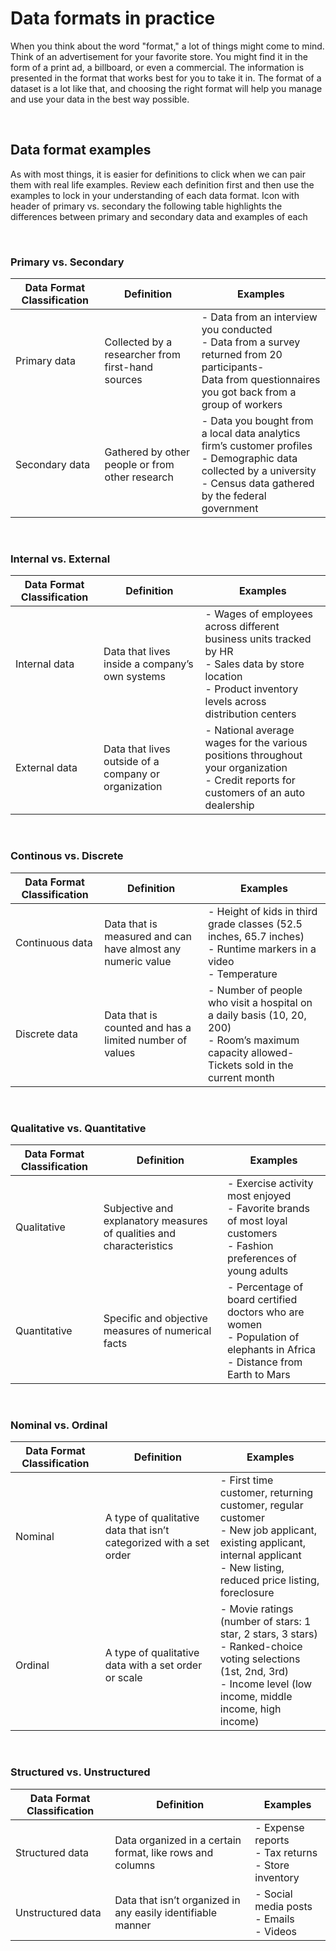 # Data formats in practice

When you think about the word "format," a lot of things might come to mind. Think of an advertisement for your favorite store. You might find it in the form of a print ad, a billboard, or even a commercial. The information is presented in the format that works best for you to take it in. The format of a dataset is a lot like that, and choosing the right format will help you manage and use your data in the best way possible.

&nbsp;

## Data format examples

As with most things, it is easier for definitions to click when we can pair them with real life examples. Review each definition first and then use the examples to lock in your understanding of each data format.
Icon with header of primary vs. secondary
the following table highlights the differences between primary and secondary data and examples of each

&nbsp;

### Primary vs. Secondary

| Data Format Classification | Definition                                        | Examples                                                                                                                                                                   |
|----------------------------|---------------------------------------------------|----------------------------------------------------------------------------------------------------------------------------------------------------------------------------|
| Primary data               | Collected by a researcher from first-hand sources | - Data from an interview you conducted<br>- Data from a survey returned from 20 participants-<br> Data from questionnaires you got back from a group of workers            |
| Secondary data             | Gathered by other people or from other research   | - Data you bought from a local data analytics firm’s customer profiles<br>- Demographic data collected by a university<br>- Census data gathered by the federal government |

&nbsp;

### Internal vs. External

| Data Format Classification | Definition                                           | Examples                                                                                                                                                       |
|----------------------------|------------------------------------------------------|----------------------------------------------------------------------------------------------------------------------------------------------------------------|
| Internal data              | Data that lives inside a company’s own systems       | - Wages of employees across different business units tracked by HR<br>- Sales data by store location<br>- Product inventory levels across distribution centers |
| External data              | Data that lives outside of a company or organization | - National average wages for the various positions throughout your organization<br>- Credit reports for customers of an auto dealership                        |

&nbsp;

### Continous vs. Discrete

| Data Format Classification | Definition                                                  | Examples                                                                                                                                           |
|----------------------------|-------------------------------------------------------------|----------------------------------------------------------------------------------------------------------------------------------------------------|
| Continuous data            | Data that is measured and can have almost any numeric value | - Height of kids in third grade classes (52.5 inches, 65.7 inches)<br>- Runtime markers in a video<br>- Temperature                                    |
| Discrete data              | Data that is counted and has a limited number of values     | - Number of people who visit a hospital on a daily basis (10, 20, 200)<br>- Room’s maximum capacity allowed- Tickets sold in the current month<br> |

&nbsp;

### Qualitative vs. Quantitative 

| Data Format Classification | Definition                                                           | Examples                                                                                                                      |
|----------------------------|----------------------------------------------------------------------|-------------------------------------------------------------------------------------------------------------------------------|
| Qualitative                | Subjective and explanatory measures of qualities and characteristics | - Exercise activity most enjoyed<br>- Favorite brands of most loyal customers<br>- Fashion preferences of young adults        |
| Quantitative               | Specific and objective measures of numerical facts                   | - Percentage of board certified doctors who are women<br>- Population of elephants in Africa<br>- Distance from Earth to Mars |

&nbsp;

### Nominal vs. Ordinal

| Data Format Classification | Definition                                                         | Examples                                                                                                                                                                        |
|----------------------------|--------------------------------------------------------------------|---------------------------------------------------------------------------------------------------------------------------------------------------------------------------------|
| Nominal                    | A type of qualitative data that isn’t categorized with a set order | - First time customer, returning customer, regular customer<br>- New job applicant, existing applicant, internal applicant<br>- New listing, reduced price listing, foreclosure |
| Ordinal                    | A type of qualitative data with a set order or scale               | - Movie ratings (number of stars: 1 star, 2 stars, 3 stars)<br>- Ranked-choice voting selections (1st, 2nd, 3rd)<br>- Income level (low income, middle income, high income)     |

&nbsp;

### Structured vs. Unstructured

| Data Format Classification | Definition                                                  | Examples                                                |
|----------------------------|-------------------------------------------------------------|---------------------------------------------------------|
| Structured data            | Data organized in a certain format, like rows and columns   | - Expense reports<br>- Tax returns<br>- Store inventory |
| Unstructured data          | Data that isn’t organized in any easily identifiable manner | - Social media posts<br>- Emails<br>- Videos            |